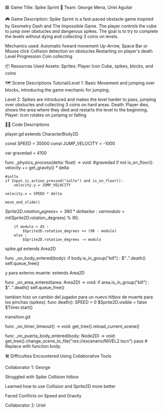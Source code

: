 🟦 Game Title: Spike Sprint
👥 Team: George Mena, Uriel Aguilar

🎮 Game Description:
Spike Sprint is a fast-paced obstacle game inspired by Geometry Dash and The Impossible Game. The player controls the cube to jump over obstucles and dangerous spikes. The goal is to try to complete the levels without dying and collecting 3 coins on levels.

Mechanics used:
Automatic foward movement
Up-Arrow, Space Bar or Mouse click
Collision detection on obstucles
Restarting on player's death
Level Progression
Coin collecting

📦 Resources Used
Assets:
Sprites: Player Icon Cube, spikes, blocks, and coins

🗺️ Scene Descriptions
Tutorial/Level 1:
Basic Movement and jumping over blocks, introducing the game mechanic for jumping.

Level 2:
Spikes are introduced and makes the level harder to pass, jumping over obstucles and collecting 3 coins on hard areas.
Death: Player dies, shows the area where they died and restarts the level to the beginning.
Player: Icon rotates on jumping or falling


🧑‍💻 Code Descriptions

player.gd
extends CharacterBody2D


const SPEED = 35500
const JUMP_VELOCITY = -1000

var gravedad = 4100


func _physics_process(delta: float) -> void:
	#gravedad
	if not is_on_floor():
		velocity += get_gravity() * delta

	#salto
	if Input.is_action_pressed("salto") and is_on_floor():
		velocity.y = JUMP_VELOCITY

	velocity.x = SPEED * delta

	move_and_slide()

$Sprite2D.rotation_degrees += 380 * delta
	else :
		var modulo = int($Sprite2D.rotation_degrees) % 90;
	
		if modulo > 45 :
			$Sprite2D.rotation_degrees += (90 - modulo)
		else :
			$Sprite2D.rotation_degrees -= modulo

  
   spike.gd
   extends Area2D

func _on_body_entered(body):
	if body.is_in_group("kill") :
		$"..".death()
		self.queue_free()
  
y para externo muerte:
extends Area2D

func _on_area_entered(area: Area2D) -> void:
	if area.is_in_group("kill") :
		$"..".death()
		self.queue_free()
  
tambien hizo un cambio del jugador para un nuevo hitbox de muerte para los pinchas (spikes):
func death():
	SPEED = 0
	$Sprite2D.visible = false
	$Timer.start()
 
transition.gd

func _on_timer_timeout() -> void:
	get_tree().reload_current_scene()

 func _on_puerta_body_entered(body: Node2D) -> void:
	get_tree().change_scene_to_file("res://escenario/NIVEL2.tscn")
	pass # Replace with function body. 

🛠️ Difficulties Encountered Using Collaborative Tools

Collaborator 1: George

Struggled with Spike Collision hitbox

Learned how to use Collision and Sprite2D more better

Faced Conflicts on Speed and Gravity

Collaborator 2: Uriel
